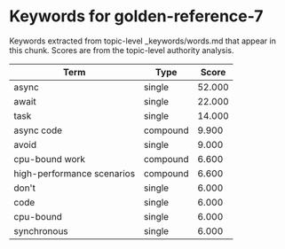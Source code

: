 # Keywords for golden-reference-7

Keywords extracted from topic-level _keywords/words.md that appear in this chunk.
Scores are from the topic-level authority analysis.

| Term | Type | Score |
|------|------|-------|
| async | single | 52.000 |
| await | single | 22.000 |
| task | single | 14.000 |
| async code | compound | 9.900 |
| avoid | single | 9.000 |
| cpu-bound work | compound | 6.600 |
| high-performance scenarios | compound | 6.600 |
| don't | single | 6.000 |
| code | single | 6.000 |
| cpu-bound | single | 6.000 |
| synchronous | single | 6.000 |
